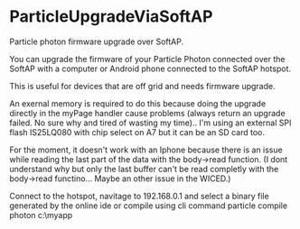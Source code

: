 # ParticleUpgradeViaSoftAP
Particle photon firmware upgrade over SoftAP.

You can upgrade the firmware of your Particle Photon connected over the SoftAP with a computer or Android phone connected to the SoftAP hotspot.

This is useful for devices that are off grid and needs firmware upgrade.

An exernal memory is required to do this because doing the upgrade directly in the myPage handler cause problems (always return an upgrade failed. No sure why and tired of wasting my time)..
I'm using an external SPI flash IS25LQ080 with chip select on A7 but it can be an SD card too.

For the moment, it doesn't work with an Iphone because there is an issue while reading the last part of the data with the body->read function. (I dont understand why but only the last buffer can't be read completly with the body->read functino... Maybe an other issue in the WICED.)

Connect to the hotspot, navitage to 192.168.0.1 and select a binary file generated by the online ide or compile using cli command particle compile photon c:\myapp 

